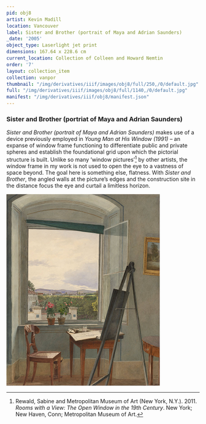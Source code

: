 ```yaml
---
pid: obj8
artist: Kevin Madill
location: Vancouver
label: Sister and Brother (portrait of Maya and Adrian Saunders)
_date: '2005'
object_type: Laserlight jet print
dimensions: 167.64 x 228.6 cm
current_location: Collection of Colleen and Howard Nemtin
order: '7'
layout: collection_item
collection: vanpor
thumbnail: "/img/derivatives/iiif/images/obj8/full/250,/0/default.jpg"
full: "/img/derivatives/iiif/images/obj8/full/1140,/0/default.jpg"
manifest: "/img/derivatives/iiif/obj8/manifest.json"
---
```


### Sister and Brother (portriat of Maya and Adrian Saunders)

*Sister and Brother (portrait of Maya and Adrian Saunders)* makes use of a device previously employed in *Young Man at His Window (1991)* – an expanse of window frame functioning to differentiate public and private spheres and establish the foundational grid upon which the pictorial structure is built. Unlike so many ‘window pictures’[^1] by other artists, the window frame in my work is not used to open the eye to a vastness of space beyond. The goal here is something else, flatness. With *Sister and Brother*, the angled walls at the picture’s edges and the construction site in the distance focus the eye and curtail a limitless horizon.

[^1]: Rewald, Sabine and Metropolitan Museum of Art (New York, N.Y.). 2011. *Rooms with a View: The Open Window in the 19th Century*. New York; New Haven, Conn; Metropolitan Museum of Art.

<img src="img/SupportImages/Alt.png" alt="Jakob Alt, View from the Artist's Studio in the Alservorstadt toward Dornbach, 1836, watercolor over graphite on paper, 52.1 x 42.1 cm, Albertina, Vienna, Austria" width="400"/> 
